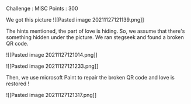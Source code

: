 Challenge : MISC
Points : 300

We got this picture
![[Pasted image 20211127121139.png]]

The hints mentioned, the part of love is hiding. So, we assume that there's something hidden under the picture. We ran stegseek and found a broken QR code.

![[Pasted image 20211127121014.png]]

![[Pasted image 20211127121233.png]]

Then, we use microsoft Paint to repair the broken QR code and love is restored !

![[Pasted image 20211127121317.png]]